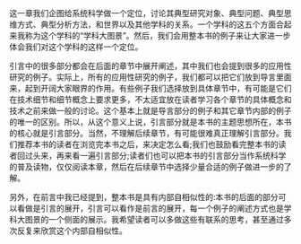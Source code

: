 这一章我们企图给系统科学做一个定位，讨论其典型研究对象、典型问题、典型思维方式、典型分析方法，和世界以及其他学科的关系。一个学科的这五个方面合起来我称为这个学科的“学科大图景”。然后，我们会用整本书的例子来让大家进一步体会我们对这个学科的这样一个定位。

引言中的很多部分都会在后面的章节中展开阐述，其中我们也会提到很多的应用性研究的例子。实际上，所有的应用性研究的例子，我们都可以把它们放到导言里面来，起到开阔大家眼界的作用。有些例子我们选择放到具体章节中，有可能是它们在技术细节和细节概念上要求更多，不太适宜放在读者学习各个章节的具体概念和技术之前来做一般的讨论。这个基本上就是导言部分的例子和其它章节内部的例子的唯一的区别。所以，从这个意义上说，引言部分就是本书的主题思想所在，本书的核心就是引言部分。当然，不理解后续章节，有可能很难真正理解引言部分。我们推荐本书的读者在浏览完本书之后，来决定怎么看;我们也鼓励看完整本书的读者回过头来，再来看一遍引言部分;读者们也可以把本书的引言部分当作系统科学的普及读物，仅仅阅读本章，然后在后续章节中选择少量合适的例子做进一步的了解。

另外，在前言中我已经提到，整本书是具有内部自相似性的:本书的后面的部分可以看做是引言的展开，引言可以看作是前言的展开，每一个例子的阐述方式也是学科大图景的一个侧面的展示。我希望读者可以多做这些有联系的思考，甚至通过多次反复来欣赏这个内部自相似性。
